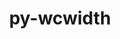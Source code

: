 ---
title: "py-wcwidth"
layout: cache
categories: [package, develop]
meta: {"versions": ["0.2.5"], "compilers": ["gcc@=11.1.0", "gcc@=11.3.0", "gcc@=7.5.0"], "oss": ["ubuntu18.04", "ubuntu20.04", "ubuntu22.04"], "platforms": ["linux"], "targets": ["ppc64le", "x86_64_v3"], "stacks": ["data-vis-sdk", "e4s", "e4s-power", "ml-linux-x86_64-cpu", "ml-linux-x86_64-cuda", "radiuss", "root"], "num_specs": 15, "num_specs_by_stack": {"root": 15, "radiuss": 2, "e4s-power": 4, "data-vis-sdk": 3, "e4s": 4, "ml-linux-x86_64-cpu": 2, "ml-linux-x86_64-cuda": 2}}
spec_details: [{"hash": "vpwxoagj3jo35q5fiitylzklgjomcewu", "compiler": "gcc@=7.5.0", "versions": ["0.2.5"], "os": "ubuntu18.04", "platform": "linux", "target": "x86_64_v3", "variants": ["build_system=python_pip"], "stacks": ["root", "radiuss"], "size": "-", "tarball": "https://binaries.spack.io/develop/build_cache/linux-ubuntu18.04-x86_64_v3/gcc-7.5.0/py-wcwidth-0.2.5/linux-ubuntu18.04-x86_64_v3-gcc-7.5.0-py-wcwidth-0.2.5-vpwxoagj3jo35q5fiitylzklgjomcewu.spack"}, {"hash": "jak7npmfwyae2mimx2qujnvglrnoa6gr", "compiler": "gcc@=7.5.0", "versions": ["0.2.5"], "os": "ubuntu18.04", "platform": "linux", "target": "x86_64_v3", "variants": ["build_system=python_pip"], "stacks": ["root", "radiuss"], "size": "-", "tarball": "https://binaries.spack.io/develop/build_cache/linux-ubuntu18.04-x86_64_v3/gcc-7.5.0/py-wcwidth-0.2.5/linux-ubuntu18.04-x86_64_v3-gcc-7.5.0-py-wcwidth-0.2.5-jak7npmfwyae2mimx2qujnvglrnoa6gr.spack"}, {"hash": "ovg7jjrxtxbpsuw26j6lfk2uzvfba4b5", "compiler": "gcc@=11.1.0", "versions": ["0.2.5"], "os": "ubuntu20.04", "platform": "linux", "target": "ppc64le", "variants": ["build_system=python_pip"], "stacks": ["root", "e4s-power"], "size": "-", "tarball": "https://binaries.spack.io/develop/build_cache/linux-ubuntu20.04-ppc64le/gcc-11.1.0/py-wcwidth-0.2.5/linux-ubuntu20.04-ppc64le-gcc-11.1.0-py-wcwidth-0.2.5-ovg7jjrxtxbpsuw26j6lfk2uzvfba4b5.spack"}, {"hash": "mfnchyiixes7gu5hixe33hiyo7qlzafz", "compiler": "gcc@=11.1.0", "versions": ["0.2.5"], "os": "ubuntu20.04", "platform": "linux", "target": "ppc64le", "variants": ["build_system=python_pip"], "stacks": ["root", "e4s-power"], "size": "-", "tarball": "https://binaries.spack.io/develop/build_cache/linux-ubuntu20.04-ppc64le/gcc-11.1.0/py-wcwidth-0.2.5/linux-ubuntu20.04-ppc64le-gcc-11.1.0-py-wcwidth-0.2.5-mfnchyiixes7gu5hixe33hiyo7qlzafz.spack"}, {"hash": "qzz536apxsnat6ejqilzmuji2mpquzvu", "compiler": "gcc@=11.1.0", "versions": ["0.2.5"], "os": "ubuntu20.04", "platform": "linux", "target": "ppc64le", "variants": ["build_system=python_pip"], "stacks": ["root", "e4s-power"], "size": "-", "tarball": "https://binaries.spack.io/develop/build_cache/linux-ubuntu20.04-ppc64le/gcc-11.1.0/py-wcwidth-0.2.5/linux-ubuntu20.04-ppc64le-gcc-11.1.0-py-wcwidth-0.2.5-qzz536apxsnat6ejqilzmuji2mpquzvu.spack"}, {"hash": "e44ihok4ayvearjqx4kacqstxgihuuo4", "compiler": "gcc@=11.1.0", "versions": ["0.2.5"], "os": "ubuntu20.04", "platform": "linux", "target": "ppc64le", "variants": ["build_system=python_pip"], "stacks": ["root", "e4s-power"], "size": "-", "tarball": "https://binaries.spack.io/develop/build_cache/linux-ubuntu20.04-ppc64le/gcc-11.1.0/py-wcwidth-0.2.5/linux-ubuntu20.04-ppc64le-gcc-11.1.0-py-wcwidth-0.2.5-e44ihok4ayvearjqx4kacqstxgihuuo4.spack"}, {"hash": "mmoazpu52qffwrw2ana2uyourrxjwy5h", "compiler": "gcc@=11.1.0", "versions": ["0.2.5"], "os": "ubuntu20.04", "platform": "linux", "target": "x86_64_v3", "variants": ["build_system=python_pip"], "stacks": ["root", "data-vis-sdk"], "size": "-", "tarball": "https://binaries.spack.io/develop/build_cache/linux-ubuntu20.04-x86_64_v3/gcc-11.1.0/py-wcwidth-0.2.5/linux-ubuntu20.04-x86_64_v3-gcc-11.1.0-py-wcwidth-0.2.5-mmoazpu52qffwrw2ana2uyourrxjwy5h.spack"}, {"hash": "hhdbi636e7dhtrqqiaen6aqwkfwsl6vx", "compiler": "gcc@=11.1.0", "versions": ["0.2.5"], "os": "ubuntu20.04", "platform": "linux", "target": "x86_64_v3", "variants": ["build_system=python_pip"], "stacks": ["root", "data-vis-sdk"], "size": "-", "tarball": "https://binaries.spack.io/develop/build_cache/linux-ubuntu20.04-x86_64_v3/gcc-11.1.0/py-wcwidth-0.2.5/linux-ubuntu20.04-x86_64_v3-gcc-11.1.0-py-wcwidth-0.2.5-hhdbi636e7dhtrqqiaen6aqwkfwsl6vx.spack"}, {"hash": "u4xs4c7iv7cqbnlfnoyhlykkcyhyk2u7", "compiler": "gcc@=11.1.0", "versions": ["0.2.5"], "os": "ubuntu20.04", "platform": "linux", "target": "x86_64_v3", "variants": ["build_system=python_pip"], "stacks": ["root", "data-vis-sdk"], "size": "-", "tarball": "https://binaries.spack.io/develop/build_cache/linux-ubuntu20.04-x86_64_v3/gcc-11.1.0/py-wcwidth-0.2.5/linux-ubuntu20.04-x86_64_v3-gcc-11.1.0-py-wcwidth-0.2.5-u4xs4c7iv7cqbnlfnoyhlykkcyhyk2u7.spack"}, {"hash": "l7mas6usyry3w6lvznuwfq63mvcb5ofj", "compiler": "gcc@=11.1.0", "versions": ["0.2.5"], "os": "ubuntu20.04", "platform": "linux", "target": "x86_64_v3", "variants": ["build_system=python_pip"], "stacks": ["root", "e4s"], "size": "-", "tarball": "https://binaries.spack.io/develop/build_cache/linux-ubuntu20.04-x86_64_v3/gcc-11.1.0/py-wcwidth-0.2.5/linux-ubuntu20.04-x86_64_v3-gcc-11.1.0-py-wcwidth-0.2.5-l7mas6usyry3w6lvznuwfq63mvcb5ofj.spack"}, {"hash": "wootr5hhw5djpfcbasyr7jkg7epaklcy", "compiler": "gcc@=11.1.0", "versions": ["0.2.5"], "os": "ubuntu20.04", "platform": "linux", "target": "x86_64_v3", "variants": ["build_system=python_pip"], "stacks": ["root", "e4s"], "size": "-", "tarball": "https://binaries.spack.io/develop/build_cache/linux-ubuntu20.04-x86_64_v3/gcc-11.1.0/py-wcwidth-0.2.5/linux-ubuntu20.04-x86_64_v3-gcc-11.1.0-py-wcwidth-0.2.5-wootr5hhw5djpfcbasyr7jkg7epaklcy.spack"}, {"hash": "ncnuxmegnheamcxuzet4hoxk4seov357", "compiler": "gcc@=11.1.0", "versions": ["0.2.5"], "os": "ubuntu20.04", "platform": "linux", "target": "x86_64_v3", "variants": ["build_system=python_pip"], "stacks": ["root", "e4s"], "size": "-", "tarball": "https://binaries.spack.io/develop/build_cache/linux-ubuntu20.04-x86_64_v3/gcc-11.1.0/py-wcwidth-0.2.5/linux-ubuntu20.04-x86_64_v3-gcc-11.1.0-py-wcwidth-0.2.5-ncnuxmegnheamcxuzet4hoxk4seov357.spack"}, {"hash": "fgwpkxicowcpfeaadkdjtjzw4qnwnugd", "compiler": "gcc@=11.1.0", "versions": ["0.2.5"], "os": "ubuntu20.04", "platform": "linux", "target": "x86_64_v3", "variants": ["build_system=python_pip"], "stacks": ["root", "e4s"], "size": "-", "tarball": "https://binaries.spack.io/develop/build_cache/linux-ubuntu20.04-x86_64_v3/gcc-11.1.0/py-wcwidth-0.2.5/linux-ubuntu20.04-x86_64_v3-gcc-11.1.0-py-wcwidth-0.2.5-fgwpkxicowcpfeaadkdjtjzw4qnwnugd.spack"}, {"hash": "7xeoogclv6ytb7syk5ago6jr423rreno", "compiler": "gcc@=11.3.0", "versions": ["0.2.5"], "os": "ubuntu22.04", "platform": "linux", "target": "x86_64_v3", "variants": ["build_system=python_pip"], "stacks": ["root", "ml-linux-x86_64-cpu", "ml-linux-x86_64-cuda"], "size": "-", "tarball": "https://binaries.spack.io/develop/build_cache/linux-ubuntu22.04-x86_64_v3/gcc-11.3.0/py-wcwidth-0.2.5/linux-ubuntu22.04-x86_64_v3-gcc-11.3.0-py-wcwidth-0.2.5-7xeoogclv6ytb7syk5ago6jr423rreno.spack"}, {"hash": "5eyuxpcfvjj4fg2htu3waaikep3mz7ex", "compiler": "gcc@=11.3.0", "versions": ["0.2.5"], "os": "ubuntu22.04", "platform": "linux", "target": "x86_64_v3", "variants": ["build_system=python_pip"], "stacks": ["root", "ml-linux-x86_64-cpu", "ml-linux-x86_64-cuda"], "size": "-", "tarball": "https://binaries.spack.io/develop/build_cache/linux-ubuntu22.04-x86_64_v3/gcc-11.3.0/py-wcwidth-0.2.5/linux-ubuntu22.04-x86_64_v3-gcc-11.3.0-py-wcwidth-0.2.5-5eyuxpcfvjj4fg2htu3waaikep3mz7ex.spack"}]
---